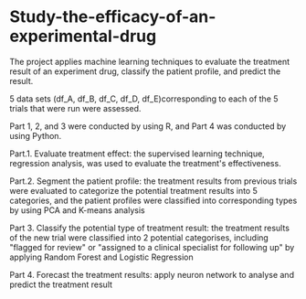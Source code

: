 # Study-the-efficacy-of-an-experimental-drug


The project applies machine learning techniques to evaluate the treatment result of an experiment drug, classify the patient profile, and predict the result.


5 data sets (df_A, df_B, df_C, df_D, df_E)corresponding to each of the 5 trials that were run were assessed.

Part 1, 2, and 3 were conducted by using R, and Part 4 was conducted by using Python.

Part.1. Evaluate treatment effect: the supervised learning technique, regression analysis, was used to evaluate the treatment's effectiveness. 

Part.2. Segment the patient profile: the treatment results from previous trials were evaluated to categorize the potential treatment results into 5 categories, and the patient profiles were classified into corresponding types by using PCA and K-means analysis

Part 3. Classify the potential type of treatment result: the treatment results of the new trial were classified into 2 potential categorises, including "flagged for review" or "assigned to a clinical specialist for following up" by applying Random Forest and Logistic Regression

Part 4. Forecast the treatment results: apply neuron network to analyse and predict the treatment result
